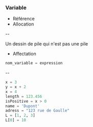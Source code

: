 ### Variable

- Référence
- Allocation

--

Un dessin de pile qui n'est pas une pile

- Affectation

```python
nom_variable = expression
```

--

```python
x = 3
y = x + 2
x = 4
length = 123.456
isPositive = x > 0
name = 'Dupont'
adress = "123 rue de Gaulle"
L = [1, 2, 3]
L[0] = 10
```
